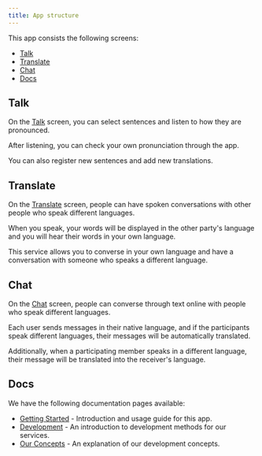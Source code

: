 ```yaml
---
title: App structure
---
```


This app consists the following screens:

- [Talk](#talk)
- [Translate](#translate)
- [Chat](#chat)
- [Docs](#docs)

## Talk

On the [Talk](/) screen, you can select sentences and listen to how they are pronounced.

After listening, you can check your own pronunciation through the app.

You can also register new sentences and add new translations.

## Translate

On the [Translate](/translate) screen, people can have spoken conversations with other people who speak different languages.

When you speak, your words will be displayed in the other party's language and you will hear their words in your own language.

This service allows you to converse in your own language and have a conversation with someone who speaks a different language.

## Chat

On the [Chat](/chat) screen, people can converse through text online with people who speak different languages.

Each user sends messages in their native language, and if the participants speak different languages, their messages will be automatically translated.

Additionally, when a participating member speaks in a different language, their message will be translated into the receiver's language.

## Docs

We have the following documentation pages available:

- [Getting Started](./) - Introduction and usage guide for this app.
- [Development](./translate) - An introduction to development methods for our services.
- [Our Concepts](./our-concepts) - An explanation of our development concepts.

